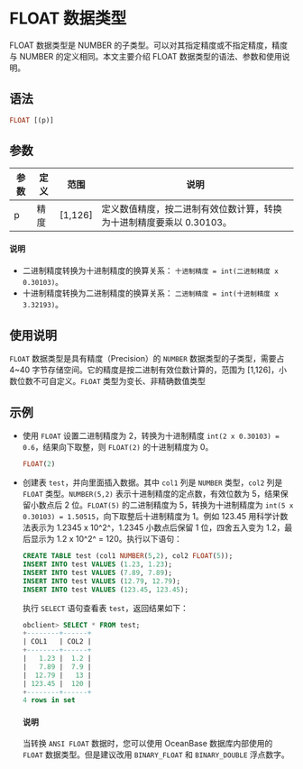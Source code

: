 # FLOAT 数据类型

FLOAT 数据类型是 NUMBER 的子类型。可以对其指定精度或不指定精度，精度与 NUMBER 的定义相同。本文主要介绍 FLOAT 数据类型的语法、参数和使用说明。

## 语法

```sql
FLOAT [(p)]
```

## 参数

| 参数 | 定义 |    范围     |                   说明                   |
|----|----|-----------|----------------------------------------|
| p  | 精度 | \[1,126\] | 定义数值精度，按二进制有效位数计算，转换为十进制精度要乘以 0.30103。 |

  <main id="notice" type='explain'>
    <h4>说明</h4>
    <ul>
    <li>二进制精度转换为十进制精度的换算关系： <code>十进制精度 = int(二进制精度 x 0.30103)</code>。</li>
    <li>十进制精度转换为二进制精度的换算关系： <code>二进制精度 = int(十进制精度 x 3.32193)</code>。</li>
    </ul>
  </main>

## 使用说明

`FLOAT` 数据类型是具有精度（Precision）的 `NUMBER` 数据类型的子类型，需要占 4\~40 字节存储空间。它的精度是按二进制有效位数计算的，范围为 \[1,126\]，小数位数不可自定义。`FLOAT` 类型为变长、非精确数值类型

## 示例

* 使用 `FLOAT` 设置二进制精度为 2，转换为十进制精度 `int(2 x 0.30103) = 0.6`，结果向下取整，则 `FLOAT(2)` 的十进制精度为 0。

  ```sql
  FLOAT(2)
  ```

* 创建表 `test`，并向里面插入数据。其中 `col1` 列是 `NUMBER` 类型，`col2` 列是 `FLOAT` 类型。`NUMBER(5,2)` 表示十进制精度的定点数，有效位数为 5，结果保留小数点后 2 位。`FLOAT(5)` 的二进制精度为 5，转换为十进制精度为 `int(5 x 0.30103) = 1.50515`，向下取整后十进制精度为 1。例如 123.45 用科学计数法表示为 1.2345 x 10^2^，1.2345 小数点后保留 1 位，四舍五入变为 1.2，最后显示为 1.2 x 10^2^ = 120。执行以下语句：

  ```sql
  CREATE TABLE test (col1 NUMBER(5,2), col2 FLOAT(5));
  INSERT INTO test VALUES (1.23, 1.23);
  INSERT INTO test VALUES (7.89, 7.89);
  INSERT INTO test VALUES (12.79, 12.79);
  INSERT INTO test VALUES (123.45, 123.45);
  ```

  执行 `SELECT` 语句查看表 `test`，返回结果如下：

  ```sql
  obclient> SELECT * FROM test;
  +--------+------+
  | COL1   | COL2 |
  +--------+------+
  |   1.23 |  1.2 |
  |   7.89 |  7.9 |
  |  12.79 |   13 |
  | 123.45 |  120 |
  +--------+------+
  4 rows in set
  ```

  <main id="notice" type='explain'>
    <h4>说明</h4>
    <p>当转换 <code>ANSI FLOAT</code> 数据时，您可以使用 OceanBase 数据库内部使用的 <code>FLOAT</code> 数据类型。但是建议改用 <code>BINARY_FLOAT</code> 和 <code>BINARY_DOUBLE</code> 浮点数字。</p>
  </main>
  